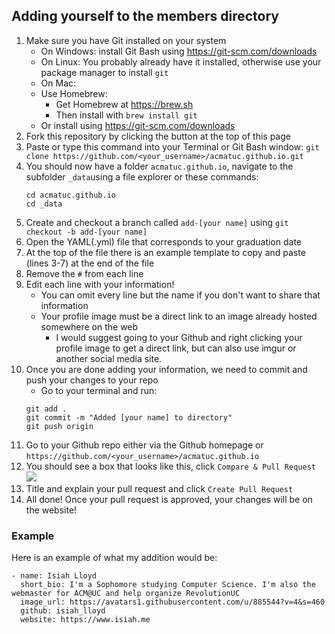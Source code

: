 Adding yourself to the members directory
----

1. Make sure you have Git installed on your system
    * On Windows: install Git Bash using https://git-scm.com/downloads
    * On Linux: You probably already have it installed, otherwise use your package manager to install `git`
    * On Mac:
    * Use Homebrew:
      * Get Homebrew at https://brew.sh
      * Then install with `brew install git`
    * Or install using https://git-scm.com/downloads
2. Fork this repository by clicking the button at the top of this page
3.  Paste or type this command into your Terminal or Git Bash window: `git clone https://github.com/<your_username>/acmatuc.github.io.git`
4. You should now have a folder `acmatuc.github.io`,  navigate to the subfolder `_data`using a file explorer or these commands:
    ```
    cd acmatuc.github.io
    cd _data
    ```
5. Create and checkout a branch called `add-[your name]` using `git checkout -b add-[your name]`
6. Open the YAML(.yml) file that corresponds to your graduation date
7. At the top of the file there is an example template to copy and paste (lines 3-7) at the end of the file
8. Remove the `#` from each line
9. Edit each line with your information!
   * You can omit every line but the name if you don't want to share that information
   * Your profile image must be a direct link to an image already hosted somewhere on the web
      * I would suggest going to your Github and right clicking your profile image to get a direct link, but can also use imgur or another social media site.
10. Once you are done adding your information, we need to commit and push your changes to your repo
    * Go to your terminal and run:
    ```
    git add .
    git commit -m "Added [your name] to directory"
    git push origin
    ```
11. Go to your Github repo either via the Github homepage or `https://github.com/<your_username>/acmatuc.github.io`
12. You should see a box that looks like this, click `Compare & Pull Request`
![](https://help.github.com/assets/images/help/repository/repo-actions-pullrequest.png)
13. Title and explain your pull request and click `Create Pull Request`
14. All done! Once your pull request is approved, your changes will be on the website!
 ### Example
 
 Here is an example of what my addition would be:
 
 ```
- name: Isiah Lloyd
   short_bio: I'm a Sophomore studying Computer Science. I'm also the webmaster for ACM@UC and help organize RevolutionUC
   image_url: https://avatars1.githubusercontent.com/u/885544?v=4&s=460
   github: isiah_lloyd
   website: https://www.isiah.me
```
 
